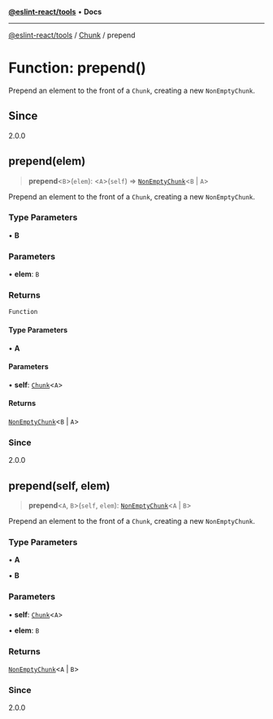 [**@eslint-react/tools**](../../../README.md) • **Docs**

***

[@eslint-react/tools](../../../README.md) / [Chunk](../README.md) / prepend

# Function: prepend()

Prepend an element to the front of a `Chunk`, creating a new `NonEmptyChunk`.

## Since

2.0.0

## prepend(elem)

> **prepend**\<`B`\>(`elem`): \<`A`\>(`self`) => [`NonEmptyChunk`](../interfaces/NonEmptyChunk.md)\<`B` \| `A`\>

Prepend an element to the front of a `Chunk`, creating a new `NonEmptyChunk`.

### Type Parameters

• **B**

### Parameters

• **elem**: `B`

### Returns

`Function`

#### Type Parameters

• **A**

#### Parameters

• **self**: [`Chunk`](../interfaces/Chunk.md)\<`A`\>

#### Returns

[`NonEmptyChunk`](../interfaces/NonEmptyChunk.md)\<`B` \| `A`\>

### Since

2.0.0

## prepend(self, elem)

> **prepend**\<`A`, `B`\>(`self`, `elem`): [`NonEmptyChunk`](../interfaces/NonEmptyChunk.md)\<`A` \| `B`\>

Prepend an element to the front of a `Chunk`, creating a new `NonEmptyChunk`.

### Type Parameters

• **A**

• **B**

### Parameters

• **self**: [`Chunk`](../interfaces/Chunk.md)\<`A`\>

• **elem**: `B`

### Returns

[`NonEmptyChunk`](../interfaces/NonEmptyChunk.md)\<`A` \| `B`\>

### Since

2.0.0
